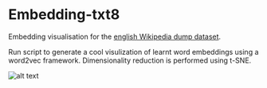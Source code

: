# Embedding-txt8
Embedding visualisation for the [english Wikipedia dump dataset](http://mattmahoney.net/dc/textdata.html). 

Run script to generate a cool visulization of learnt word embeddings using a word2vec framework. Dimensionality reduction is performed using t-SNE.

 ![alt text](https://github.com/mattdns100689/Embedding-txt8/blob/master/models/model_32_words20000_lr0.500_bs8/visualization_perplex_7.png)
